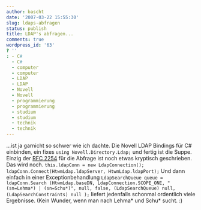 ```yaml
---
author: bascht
date: '2007-03-22 15:55:30'
slug: ldaps-abfragen
status: publish
title: LDAP's abfragen...
comments: true
wordpress_id: '63'
? ''
: - C#
  - C#
  - computer
  - computer
  - LDAP
  - LDAP
  - Novell
  - Novell
  - programmierung
  - programmierung
  - studium
  - studium
  - technik
  - technik
---
```


...ist ja garnicht so schwer wie ich dachte. Die Novell LDAP
Bindings für C\# einbinden, ein fixes
`using Novell.Directory.Ldap;` und fertig ist die Suppe. Einzig der
[RFC 2254](http://www.faqs.org/rfcs/rfc2254.html) für die Abfrage
ist noch etwas kryptisch geschrieben. Das wird noch.
`this.ldapConn = new LdapConnection(); ldapConn.Connect(HtwmLdap.ldapServer, HtwmLdap.ldapPort);`
Und dann einfach in einer Exceptionbehandlung
`LdapSearchQueue queue = ldapConn.Search (HtwmLdap.baseDN, LdapConnection.SCOPE_ONE, "(sn=Lehma*) | (sn=Schu*)", null, false, (LdapSearchQueue) null, (LdapSearchConstraints) null );`
liefert jedenfalls schonmal ordentlich viele Ergebnisse. (Kein
Wunder, wenn man nach Lehma\* und Schu\* sucht. :)


